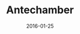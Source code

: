 ---
title: Antechamber
description: A short video inspired by Person of Interest tv-series.
client:
skills:
  - User Interface
  - Motion Design
date: 2016-01-25
layout: work
permalink: false
---